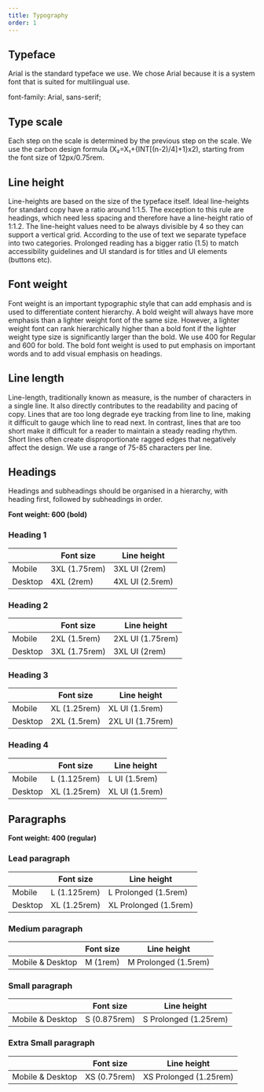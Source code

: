 ```yaml
---
title: Typography
order: 1
---
```


## Typeface

Arial is the standard typeface we use. We chose Arial because it is a system font that is suited for multilingual use.

font-family: Arial, sans-serif;

## Type scale

Each step on the scale is determined by the previous step on the scale. We use the carbon design formula (X₂=X₁+{INT[(n-2)/4]+1}x2), starting from the font size of 12px/0.75rem.

## Line height

Line-heights are based on the size of the typeface itself. Ideal line-heights for standard copy have a ratio around 1:1.5. The exception to this rule are headings, which need less spacing and therefore have a line-height ratio of 1:1.2. The line-height values need to be always divisible by 4 so they can support a vertical grid. According to the use of text we separate typeface into two categories. Prolonged reading has a bigger ratio (1.5) to match accessibility guidelines and UI standard is for titles and UI elements (buttons etc).

## Font weight

Font weight is an important typographic style that can add emphasis and is used to differentiate content hierarchy. A bold weight will always have more emphasis than a lighter weight font of the same size. However, a lighter weight font can rank hierarchically higher than a bold font if the lighter weight type size is significantly larger than the bold. We use 400 for Regular and 600 for bold. The bold font weight is used to put emphasis on important words and to add visual emphasis on headings.

## Line length

Line-length, traditionally known as measure, is the number of characters in a single line. It also directly contributes to the readability and pacing of copy. Lines that are too long degrade eye tracking from line to line, making it difficult to gauge which line to read next. In contrast, lines that are too short make it difficult for a reader to maintain a steady reading rhythm. Short lines often create disproportionate ragged edges that negatively affect the design. We use a range of 75-85 characters per line.

## Headings

Headings and subheadings should be organised in a hierarchy, with heading first, followed by subheadings in order.

**Font weight: 600 (bold)**

### Heading 1

|         | Font size     | Line height     |
| ------- | ------------- | --------------- |
| Mobile  | 3XL (1.75rem) | 3XL UI (2rem)   |
| Desktop | 4XL (2rem)    | 4XL UI (2.5rem) |

### Heading 2

|         | Font size     | Line height      |
| ------- | ------------- | ---------------- |
| Mobile  | 2XL (1.5rem)  | 2XL UI (1.75rem) |
| Desktop | 3XL (1.75rem) | 3XL UI (2rem)    |

### Heading 3

|         | Font size    | Line height      |
| ------- | ------------ | ---------------- |
| Mobile  | XL (1.25rem) | XL UI (1.5rem)   |
| Desktop | 2XL (1.5rem) | 2XL UI (1.75rem) |

### Heading 4

|         | Font size    | Line height    |
| ------- | ------------ | -------------- |
| Mobile  | L (1.125rem) | L UI (1.5rem)  |
| Desktop | XL (1.25rem) | XL UI (1.5rem) |

## Paragraphs

**Font weight: 400 (regular)**

### Lead paragraph

|         | Font size    | Line height           |
| ------- | ------------ | --------------------- |
| Mobile  | L (1.125rem) | L Prolonged (1.5rem)  |
| Desktop | XL (1.25rem) | XL Prolonged (1.5rem) |

### Medium paragraph

|                  | Font size | Line height          |
| ---------------- | --------- | -------------------- |
| Mobile & Desktop | M (1rem)  | M Prolonged (1.5rem) |

### Small paragraph

|                  | Font size    | Line height           |
| ---------------- | ------------ | --------------------- |
| Mobile & Desktop | S (0.875rem) | S Prolonged (1.25rem) |

### Extra Small paragraph

|                  | Font size    | Line height            |
| ---------------- | ------------ | ---------------------- |
| Mobile & Desktop | XS (0.75rem) | XS Prolonged (1.25rem) |
